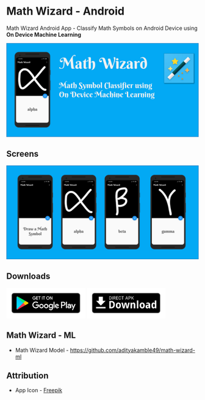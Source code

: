 # Math Wizard - Android

Math Wizard Android App - Classify Math Symbols on Android Device using **On Device Machine Learning**

![Math Wizard Banner](art/feature_graphics.png)

## Screens

![Wordlist Screens](art/screenshots/all-screenshots.png)

## Downloads

[<img src="art/google-play-badge.png" alt="Get it on Google Play" height="80">](https://play.google.com/store/apps/details?id=com.adityakamble49.mathwizard)
[<img src="art/direct-apk-download.png" alt="Direct apk download" height="80">](https://github.com/adityakamble49/math-wizard-android/releases/download/0.1/math-wizard-v0.1.apk)

## Math Wizard - ML
- Math Wizard Model - https://github.com/adityakamble49/math-wizard-ml

## Attribution

- App Icon - <a href="https://www.flaticon.com/authors/freepik" title="Freepik">Freepik</a>
